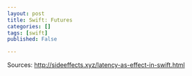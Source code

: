 ```yaml
---
layout: post
title: Swift: Futures
categories: []
tags: [swift]
published: False

---
```


Sources:
http://sideeffects.xyz/latency-as-effect-in-swift.html